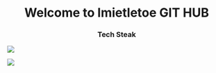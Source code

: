 <h1 align="center">Welcome to lmietletoe GIT HUB</h1>

<h3 align="center">Tech Steak</h3>
 
<!-- blog link  -->
<a href="https://lmietletoe.tistory.com/" rel="nofollow"><img src="https://camo.githubusercontent.com/29fe325c3b4d33c661be3b52cc37a6e3572a91f11bb37956f967805fb74ebeb7/68747470733a2f2f696d672e736869656c64732e696f2f62616467652f426c6f672d4444304237383f7374796c653d666c61742d737175617265266c6f676f3d47697448756225323053706f6e736f7273266c6f676f436f6c6f723d7768697465" data-canonical-src="https://img.shields.io/badge/Blog-DD0B78?style=flat-square&amp;logo=GitHub%20Sponsors&amp;logoColor=white" style="max-width:100%;"></a>
 
<a href="https://github.com/anuraghazra/convoychat">
<img align="center" src="https://camo.githubusercontent.com/d68effc01de0d0a20bcfa45a0c58adedc124292711eb8a8fcf6276fa4d92f821/68747470733a2f2f6769746875622d726561646d652d73746174732e76657263656c2e6170702f6170693f757365726e616d653d646f6e6773696b39332673686f775f69636f6e733d74727565267468656d653d64726163756c6126696e636c7564655f616c6c5f636f6d6d6974733d74727565" data-canonical-src="https://github-readme-stats.vercel.app/api?username=Lmistletoe&amp;show_icons=true&amp;theme=dracula&amp;include_all_commits=true" style="max-width:100%;">
</a>
 
<!-- ice image  -->
<!-- <img src="https://windowsforum.kr/files/attach/images/2966154/285/612/002/5046c4fa8f56d11e79373156c97cffe7.jpg"/> -->

<!-- ### Hi there 👋
**Lmistletoe/Lmistletoe** is a ✨ _special_ ✨ repository because its `README.md` (this file) appears on your GitHub profile.

Here are some ideas to get you started:

- 🔭 I’m currently working on ...
- 🌱 I’m currently learning ...
- 👯 I’m looking to collaborate on ...
- 🤔 I’m looking for help with ...
- 💬 Ask me about ...
- 📫 How to reach me: ...
- 😄 Pronouns: ...
- ⚡ Fun fact: ...
 -->


